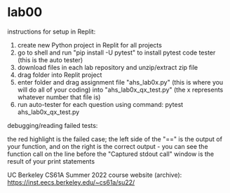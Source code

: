 # lab00

instructions for setup in Replit:

1. create new Python project in Replit for all projects
2. go to shell and run "pip install -U pytest" to install pytest code tester (this is the auto tester)
3. download files in each lab repository and unzip/extract zip file
4. drag folder into Replit project
5. enter folder and drag assignment file "ahs_lab0x.py" (this is where you will do all of your coding) into "ahs_lab0x_qx_test.py" (the x represents whatever number that file is)
6. run auto-tester for each question using command: pytest ahs_lab0x_qx_test.py


debugging/reading failed tests:

the red highlight is the failed case; the left side of the "==" is the output of your function, and on the right is the correct output - you can see the function call on the line before
the "Captured stdout call" window is the result of your print statements


UC Berkeley CS61A Summer 2022 course website (archive): https://inst.eecs.berkeley.edu/~cs61a/su22/
